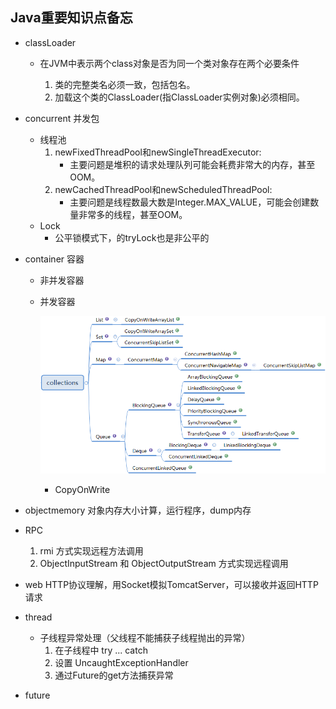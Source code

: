 ## Java重要知识点备忘

* classLoader
    * 在JVM中表示两个class对象是否为同一个类对象存在两个必要条件
    
        1. 类的完整类名必须一致，包括包名。
        2. 加载这个类的ClassLoader(指ClassLoader实例对象)必须相同。
* concurrent 并发包

    * 线程池
         1. newFixedThreadPool和newSingleThreadExecutor:
             * 主要问题是堆积的请求处理队列可能会耗费非常大的内存，甚至OOM。
         2. newCachedThreadPool和newScheduledThreadPool:
             * 主要问题是线程数最大数是Integer.MAX_VALUE，可能会创建数量非常多的线程，甚至OOM。
    * Lock 
        - 公平锁模式下，的tryLock也是非公平的
* container 容器
    * 非并发容器
    * 并发容器
    
        ![collections](imgs/collections.png)
        * CopyOnWrite
* objectmemory 对象内存大小计算，运行程序，dump内存
* RPC
    1. rmi 方式实现远程方法调用
    2. ObjectInputStream 和 ObjectOutputStream 方式实现远程调用
* web HTTP协议理解，用Socket模拟TomcatServer，可以接收并返回HTTP请求
* thread
    * 子线程异常处理（父线程不能捕获子线程抛出的异常）
        1. 在子线程中 try ... catch
        2. 设置 UncaughtExceptionHandler
        3. 通过Future的get方法捕获异常
* future
